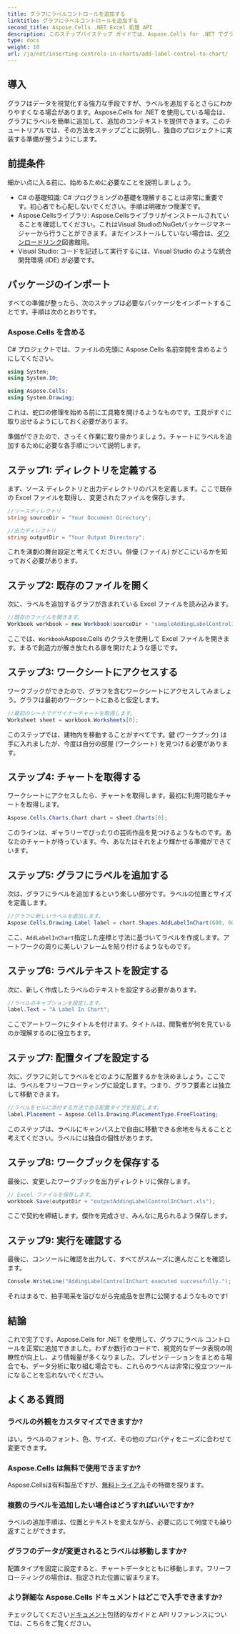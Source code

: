 ```yaml
---
title: グラフにラベルコントロールを追加する
linktitle: グラフにラベルコントロールを追加する
second_title: Aspose.Cells .NET Excel 処理 API
description: このステップバイステップ ガイドでは、Aspose.Cells for .NET でグラフにラベル コントロールを追加する方法を学習します。データの視覚化を強化します。
type: docs
weight: 10
url: /ja/net/inserting-controls-in-charts/add-label-control-to-chart/
---
```

## 導入

グラフはデータを視覚化する強力な手段ですが、ラベルを追加するとさらにわかりやすくなる場合があります。Aspose.Cells for .NET を使用している場合は、グラフにラベルを簡単に追加して、追加のコンテキストを提供できます。このチュートリアルでは、その方法をステップごとに説明し、独自のプロジェクトに実装する準備が整うようにします。

## 前提条件

細かい点に入る前に、始めるために必要なことを説明しましょう。

- C# の基礎知識: C# プログラミングの基礎を理解することは非常に重要です。初心者でも心配しないでください。手順は明確かつ簡潔です。
-  Aspose.Cellsライブラリ: Aspose.Cellsライブラリがインストールされていることを確認してください。これはVisual StudioのNuGetパッケージマネージャーから行うことができます。まだインストールしていない場合は、[ダウンロードリンク](https://releases.aspose.com/cells/net/)図書館用。
- Visual Studio: コードを記述して実行するには、Visual Studio のような統合開発環境 (IDE) が必要です。

## パッケージのインポート

すべての準備が整ったら、次のステップは必要なパッケージをインポートすることです。手順は次のとおりです。

### Aspose.Cells を含める

C# プロジェクトでは、ファイルの先頭に Aspose.Cells 名前空間を含めるようにしてください。

```csharp
using System;
using System.IO;

using Aspose.Cells;
using System.Drawing;
```

これは、蛇口の修理を始める前に工具箱を開けるようなものです。工具がすぐに取り出せるようにしておく必要があります。

準備ができたので、さっそく作業に取り掛かりましょう。チャートにラベルを追加するために必要な各手順について説明します。

## ステップ1: ディレクトリを定義する

まず、ソース ディレクトリと出力ディレクトリのパスを定義します。ここで既存の Excel ファイルを取得し、変更されたファイルを保存します。

```csharp
//ソースディレクトリ
string sourceDir = "Your Document Directory";

//出力ディレクトリ
string outputDir = "Your Output Directory";
```

これを演劇の舞台設定と考えてください。俳優 (ファイル) がどこにいるかを知っておく必要があります。

## ステップ2: 既存のファイルを開く

次に、ラベルを追加するグラフが含まれている Excel ファイルを読み込みます。 

```csharp
//既存のファイルを開きます。
Workbook workbook = new Workbook(sourceDir + "sampleAddingLabelControlInChart.xls");
```

ここでは、`Workbook`Aspose.Cells のクラスを使用して Excel ファイルを開きます。まるで創造力が解き放たれる扉を開けたような感じです。

## ステップ3: ワークシートにアクセスする

ワークブックができたので、グラフを含むワークシートにアクセスしてみましょう。グラフは最初のワークシートにあると仮定します。

```csharp
//最初のシートでデザイナーチャートを取得します。
Worksheet sheet = workbook.Worksheets[0];
```

このステップでは、建物内を移動することがすべてです。鍵 (ワークブック) は手に入れましたが、今度は自分の部屋 (ワークシート) を見つける必要があります。

## ステップ4: チャートを取得する

ワークシートにアクセスしたら、チャートを取得します。最初に利用可能なチャートを取得します。

```csharp
Aspose.Cells.Charts.Chart chart = sheet.Charts[0];
```

このラインは、ギャラリーでぴったりの芸術作品を見つけるようなものです。あなたのチャートが待っています。今、あなたはそれをより輝かせる準備ができています。

## ステップ5: グラフにラベルを追加する

次は、グラフにラベルを追加するという楽しい部分です。ラベルの位置とサイズを定義します。

```csharp
//グラフに新しいラベルを追加します。
Aspose.Cells.Drawing.Label label = chart.Shapes.AddLabelInChart(600, 600, 350, 900);
```

ここ、`AddLabelInChart`指定した座標と寸法に基づいてラベルを作成します。アートワークの周りに美しいフレームを貼り付けるようなものです。

## ステップ6: ラベルテキストを設定する

次に、新しく作成したラベルのテキストを設定する必要があります。 

```csharp
//ラベルのキャプションを設定します。
label.Text = "A Label In Chart";
```

ここでアートワークにタイトルを付けます。タイトルは、閲覧者が何を見ているのか理解するのに役立ちます。

## ステップ7: 配置タイプを設定する

次に、グラフに対してラベルをどのように配置するかを決めましょう。ここでは、ラベルをフリーフローティングに設定します。つまり、グラフ要素とは独立して移動できます。

```csharp
//ラベルをセルに添付する方法である配置タイプを設定します。
label.Placement = Aspose.Cells.Drawing.PlacementType.FreeFloating; 
```

このステップは、ラベルにキャンバス上で自由に移動できる余地を与えることと考えてください。ラベルには独自の個性があります。

## ステップ8: ワークブックを保存する

最後に、変更したワークブックを出力ディレクトリに保存します。 

```csharp
// Excel ファイルを保存します。
workbook.Save(outputDir + "outputAddingLabelControlInChart.xls");
```

ここで契約を締結します。傑作を完成させ、みんなに見られるよう保存します。

## ステップ9: 実行を確認する

最後に、コンソールに確認を出力して、すべてがスムーズに進んだことを確認します。

```csharp
Console.WriteLine("AddingLabelControlInChart executed successfully.");
```

それはまるで、拍手喝采を浴びながら完成品を世界に公開するようなものです!

## 結論

これで完了です。Aspose.Cells for .NET を使用して、グラフにラベル コントロールを正常に追加できました。わずか数行のコードで、視覚的なデータ表現の明瞭性が向上し、より情報量が多くなりました。プレゼンテーションをまとめる場合でも、データ分析に取り組む場合でも、これらのラベルは非常に役立つツールになることを忘れないでください。

## よくある質問

### ラベルの外観をカスタマイズできますか?
はい。ラベルのフォント、色、サイズ、その他のプロパティをニーズに合わせて変更できます。

### Aspose.Cells は無料で使用できますか?
 Aspose.Cellsは有料製品ですが、[無料トライアル](https://releases.aspose.com/)その特徴を探ります。

### 複数のラベルを追加したい場合はどうすればいいですか?
ラベルの追加手順は、位置とテキストを変えながら、必要に応じて何度でも繰り返すことができます。

### グラフのデータが変更されるとラベルは移動しますか?
配置タイプを固定に設定すると、チャートデータとともに移動します。フリーフローティングの場合は、指定された位置に留まります。

### より詳細な Aspose.Cells ドキュメントはどこで入手できますか?
チェックしてください[ドキュメント](https://reference.aspose.com/cells/net/)包括的なガイドと API リファレンスについては、こちらをご覧ください。